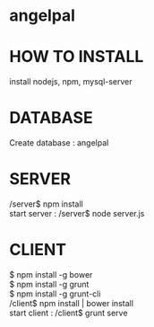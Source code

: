 angelpal
========

HOW TO INSTALL
============

install nodejs, npm, mysql-server

DATABASE
========
Create database : angelpal

SERVER
======
/server$ npm install
<br>
start server : /server$ node server.js

CLIENT
======
$ npm install -g bower
<br>
$ npm install -g grunt
<br>
$ npm install -g grunt-cli
<br>
/client$ npm install | bower install
<br>
start client : /client$ grunt serve
 
